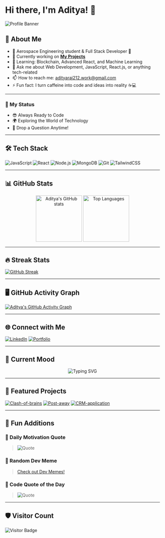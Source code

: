 # Hi there, I'm Aditya! 👋

![Profile Banner](https://media.giphy.com/media/QTfX9Ejfra3ZmNxh6B/giphy.gif)

## 🚀 About Me
- 🌌 Aerospace Engineering student & Full Stack Developer 🚀
- 🔭 Currently working on **[My Projects](https://github.com/AdityaRaj212?tab=repositories)**
- 🌱 Learning: Blockchain, Advanced React, and Machine Learning
- 💬 Ask me about Web Development, JavaScript, React.js, or anything tech-related
- 📫 How to reach me: [adityaraj212.work@gmail.com](mailto:adityaraj212.work@gmail.com)
- ⚡ Fun fact: I turn caffeine into code and ideas into reality ☕💻

---

### 🚦 My Status
- 😎 Always Ready to Code
- 🌍 Exploring the World of Technology
- 💬 Drop a Question Anytime!

---

## 🛠️ Tech Stack
![JavaScript](https://img.shields.io/badge/JavaScript-F7DF1E?style=for-the-badge&logo=javascript&logoColor=black)
![React](https://img.shields.io/badge/React-61DAFB?style=for-the-badge&logo=react&logoColor=black)
![Node.js](https://img.shields.io/badge/Node.js-339933?style=for-the-badge&logo=nodedotjs&logoColor=white)
![MongoDB](https://img.shields.io/badge/MongoDB-4EA94B?style=for-the-badge&logo=mongodb&logoColor=white)
![Git](https://img.shields.io/badge/Git-F05032?style=for-the-badge&logo=git&logoColor=white)
![TailwindCSS](https://img.shields.io/badge/TailwindCSS-38B2AC?style=for-the-badge&logo=tailwind-css&logoColor=white)

---

## 📊 GitHub Stats
<div align="center">
  <img src="https://github-readme-stats.vercel.app/api?username=AdityaRaj212&show_icons=true&theme=radical" alt="Aditya's GitHub stats" height="150px"/>
  <img src="https://github-readme-stats.vercel.app/api/top-langs/?username=AdityaRaj212&layout=compact&theme=radical" alt="Top Languages" height="150px"/>
</div>

---

## 🔥 Streak Stats
[![GitHub Streak](https://streak-stats.demolab.com?user=AdityaRaj212&theme=radical&date_format=j%20M%5B%20Y%5D)](https://git.io/streak-stats)

---

## 🖥️ GitHub Activity Graph
[![Aditya's GitHub Activity Graph](https://github-readme-activity-graph.vercel.app/graph?username=AdityaRaj212&theme=radical)](https://github.com/ashutosh00710/github-readme-activity-graph)

---

## 🌐 Connect with Me
[![LinkedIn](https://img.shields.io/badge/LinkedIn-0A66C2?style=for-the-badge&logo=linkedin&logoColor=white)]([https://linkedin.com/in/your-profile](https://www.linkedin.com/in/aditya-raj-shit-b30129258/))
[![Portfolio](https://img.shields.io/badge/Portfolio-000000?style=for-the-badge&logo=github&logoColor=white)]([https://adityaraj212.vercel.app](https://portfolio-4g4n.onrender.com))

---

## 🌈 Current Mood
<p align="center">
  <img src="https://readme-typing-svg.herokuapp.com?font=Fira+Code&size=22&duration=4000&pause=1000&color=36BCF7&center=true&width=500&lines=Exploring+the+infinite+sky+🌌;Crafting+web+applications+🌐;Tracing+data+patterns+🔍;Bringing+ideas+to+life+🚀" alt="Typing SVG" />
</p>

---

## 📌 Featured Projects

[![Clash-of-brains](https://github-readme-stats.vercel.app/api/pin/?username=AdityaRaj212&repo=Clash-of-brains&theme=radical)](https://github.com/AdityaRaj212/Clash-of-brains)
[![Post-away](https://github-readme-stats.vercel.app/api/pin/?username=AdityaRaj212&repo=PostAway-Beta&theme=radical)](https://github.com/AdityaRaj212/PostAway-Beta)
[![CRM-application](https://github-readme-stats.vercel.app/api/pin/?username=AdityaRaj212&repo=CRM_application&theme=radical)](https://github.com/AdityaRaj212/CRM_application)

---

## 🎨 Fun Additions
### 🌌 Daily Motivation Quote
> ![Quote](https://quotes-github-readme.vercel.app/api?type=horizontal&theme=radical)

### 🎯 Random Dev Meme
> [Check out Dev Memes!](https://devhumor.com/)

### 🌟 Code Quote of the Day
> ![Quote](https://quotes-github-readme.vercel.app/api?type=vertical&theme=dark)

---

## 🛡️ Visitor Count
![Visitor Badge](https://komarev.com/ghpvc/?username=AdityaRaj212&style=flat-square&color=blue)
